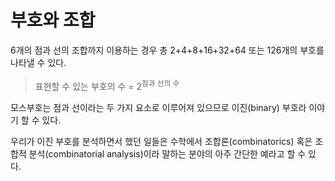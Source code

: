 # 부호와 조합

6개의 점과 선의 조합까지 이용하는 경우 총 2+4+8+16+32+64 또는 126개의 부호를 나타낼 수 있다.

> 표현할 수 있는 부호의 수 = 2<sup>점과 선의 수</sup>

모스부호는 점과 선이라는 두 가지 요소로 이루어져 있으므로 이진(binary) 부호라 이야기 할 수 있다.

우리가 이진 부호를 분석하면서 했던 일들은 수학에서 조합론(combinatorics) 혹은 조합적 분석(combinatorial analysis)이라 말하는 분야의 아주 간단한 예라고 할 수 있다.

